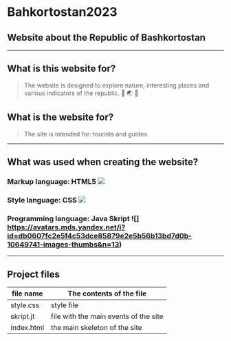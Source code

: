 # Bahkortostan2023
## Website about the Republic of Bashkortostan 
____
## What is this website for?
> The website is designed to explore nature, interesting places and various indicators of the republic. :deciduous_tree: :earth_asia: :page_with_curl:
## What is the website for?
> The site is intended for: tourists and guides
____
## What was used when creating the website?
### Markup language: HTML5 ![](https://avatars.mds.yandex.net/i?id=2951a074ac9006ebedceb4b987ab2c03f3a0241e-5669034-images-thumbs&n=13)
### Style language: CSS ![](https://avatars.mds.yandex.net/i?id=38963e15e334091cc843bbc6e0fef9d9051bc57c-8497235-images-thumbs&n=13)
### Programming language: Java Skript ![] https://avatars.mds.yandex.net/i?id=db0607fc2e5f4c53dce85879e2e5b56b13bd7d0b-10649741-images-thumbs&n=13)
____
## Project files
   file name     | The contents of the file
 ----------------|----------------------
 style.css       | style file
 skript.jt       | file with the main events of the site
 index.html      | the main skeleton of the site
 



